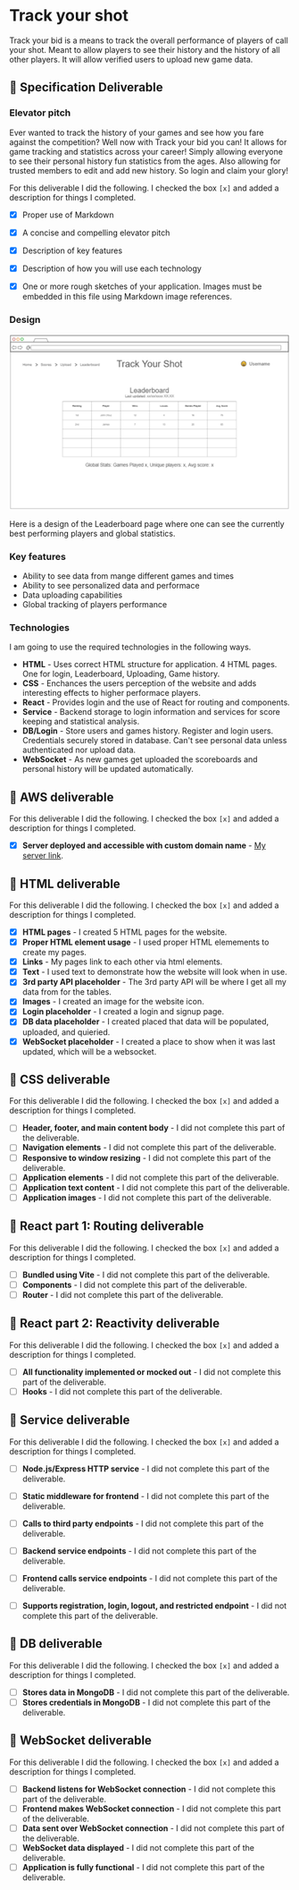 # Track your shot

Track your bid is a means to track the overall performance of players of call your shot. Meant to allow players to see their history and the history of all other players. It will allow verified users to upload new game data.  


## 🚀 Specification Deliverable


### Elevator pitch
Ever wanted to track the history of your games and see how you fare against the competition? Well now with Track your bid you can! It allows for game tracking and statistics across your career! Simply allowing everyone to see their personal history fun statistics from the ages. Also allowing for trusted members to edit and add new history. So login and claim your glory!

For this deliverable I did the following. I checked the box `[x]` and added a description for things I completed.

- [x] Proper use of Markdown
- [x] A concise and compelling elevator pitch
- [x] Description of key features
- [x] Description of how you will use each technology
- [x] One or more rough sketches of your application. Images must be embedded in this file using Markdown image references.



### Design

![Design image](Home.png)

Here is a design of the Leaderboard page where one can see the currently best performing players and global statistics.

### Key features

- Ability to see data from mange different games and times
- Ability to see personalized data and performace
- Data uploading capabilities
- Global tracking of players performance

### Technologies

I am going to use the required technologies in the following ways.

- **HTML** - Uses correct HTML structure for application. 4 HTML pages. One for login, Leaderboard, Uploading, Game history.
- **CSS** - Enchances the users perception of the website and adds interesting effects to higher performace players.
- **React** - Provides login and the use of React for routing and components.
- **Service** - Backend storage to login information and services for score keeping and statistical analysis.
- **DB/Login** - Store users and games history. Register and login users. Credentials securely stored in database. Can't see personal data unless authenticated nor upload data.
- **WebSocket** - As new games get uploaded the scoreboards and personal history will be updated automatically.

## 🚀 AWS deliverable

For this deliverable I did the following. I checked the box `[x]` and added a description for things I completed.

- [x] **Server deployed and accessible with custom domain name** - [My server link](https://yourdomainnamehere.click).

## 🚀 HTML deliverable

For this deliverable I did the following. I checked the box `[x]` and added a description for things I completed.

- [x] **HTML pages** - I created 5 HTML pages for the website.
- [x] **Proper HTML element usage** - I used proper HTML elemements to create my pages.
- [x] **Links** - My pages link to each other via html elements.
- [x] **Text** - I used text to demonstrate how the website will look when in use.
- [x] **3rd party API placeholder** - The 3rd party API will be where I get all my data from for the tables.
- [x] **Images** - I created an image for the website icon.
- [x] **Login placeholder** - I created a login and signup page.
- [x] **DB data placeholder** - I created placed that data will be populated, uploaded, and quieried.
- [x] **WebSocket placeholder** - I created a place to show when it was last updated, which will be a websocket.

## 🚀 CSS deliverable

For this deliverable I did the following. I checked the box `[x]` and added a description for things I completed.

- [ ] **Header, footer, and main content body** - I did not complete this part of the deliverable.
- [ ] **Navigation elements** - I did not complete this part of the deliverable.
- [ ] **Responsive to window resizing** - I did not complete this part of the deliverable.
- [ ] **Application elements** - I did not complete this part of the deliverable.
- [ ] **Application text content** - I did not complete this part of the deliverable.
- [ ] **Application images** - I did not complete this part of the deliverable.

## 🚀 React part 1: Routing deliverable

For this deliverable I did the following. I checked the box `[x]` and added a description for things I completed.

- [ ] **Bundled using Vite** - I did not complete this part of the deliverable.
- [ ] **Components** - I did not complete this part of the deliverable.
- [ ] **Router** - I did not complete this part of the deliverable.

## 🚀 React part 2: Reactivity deliverable

For this deliverable I did the following. I checked the box `[x]` and added a description for things I completed.

- [ ] **All functionality implemented or mocked out** - I did not complete this part of the deliverable.
- [ ] **Hooks** - I did not complete this part of the deliverable.

## 🚀 Service deliverable

For this deliverable I did the following. I checked the box `[x]` and added a description for things I completed.

- [ ] **Node.js/Express HTTP service** - I did not complete this part of the deliverable.
- [ ] **Static middleware for frontend** - I did not complete this part of the deliverable.
- [ ] **Calls to third party endpoints** - I did not complete this part of the deliverable.
- [ ] **Backend service endpoints** - I did not complete this part of the deliverable.
- [ ] **Frontend calls service endpoints** - I did not complete this part of the deliverable.
- [ ] **Supports registration, login, logout, and restricted endpoint** - I did not complete this part of the deliverable.


## 🚀 DB deliverable

For this deliverable I did the following. I checked the box `[x]` and added a description for things I completed.

- [ ] **Stores data in MongoDB** - I did not complete this part of the deliverable.
- [ ] **Stores credentials in MongoDB** - I did not complete this part of the deliverable.

## 🚀 WebSocket deliverable

For this deliverable I did the following. I checked the box `[x]` and added a description for things I completed.

- [ ] **Backend listens for WebSocket connection** - I did not complete this part of the deliverable.
- [ ] **Frontend makes WebSocket connection** - I did not complete this part of the deliverable.
- [ ] **Data sent over WebSocket connection** - I did not complete this part of the deliverable.
- [ ] **WebSocket data displayed** - I did not complete this part of the deliverable.
- [ ] **Application is fully functional** - I did not complete this part of the deliverable.
